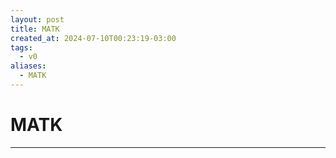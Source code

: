 ```yaml
---
layout: post
title: MATK
created_at: 2024-07-10T00:23:19-03:00
tags:
  - v0
aliases:
  - MATK
---
```

# MATK
---

